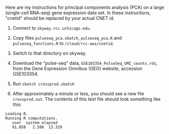 Here are my instructions for principal components analysis (PCA) on a
large (single-cell RNA-seq) gene expression data set. In these
instructions, "cnetid" should be replaced by your actual CNET id.

1. Connect to `skyway.rcc.uchicago.edu`.

2. Copy files `pulseseq_pca.sbatch`, `pulseseq_pca.R` and
   `pulseseq_functions.R` to `/cloud/rcc-aws/cnetid`.

3. Switch to that directory on skyway.

4. Download the "pulse-seq" data, `GSE103354_PulseSeq_UMI_counts.rds`,
   from the Gene Expression Omnibus (GEO) website, accession
   GSE103354.

5. Run `sbatch crossprod.sbatch`

6. After approximately a minute or less, you should see a new file
`crossprod.out`. The contents of this text file should look
something like this:

```
Loading R.
Running R computations.
   user  system elapsed
   91.858   2.588  13.329
```

